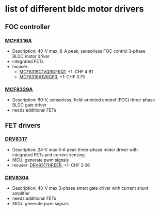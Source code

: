 # list of different bldc motor drivers

## FOC controller

### [MCF8316A](https://www.ti.com/product/MCF8316A)

+ Description: 40-V max, 8-A peak, sensorless FOC control 3-phase BLDC motor driver
+ integrated FETs
+ mouser: 
  + [MCF8316C1VQRGFRQ1](https://www.mouser.ch/ProductDetail/MCF8316C1VQRGFRQ1), +1: CHF 4.81
  + [MCF8316A1VRGFR](https://www.mouser.ch/ProductDetail/MCF8316A1VRGFR), +1: CHF 3.75

### [MCF8329A](https://www.ti.com/product/MCF8329A)

+ Description: 60-V, sensorless, field-oriented control (FOC) three-phase BLDC gate driver
+ needs additional FETs

## FET drivers

### [DRV8317](https://www.ti.com/product/DRV8317)

+ Description: 24-V max 5-A peak three-phase motor driver with integrated FETs and current sensing
+ MCU: generate pwm signals
+ mouser: [DRV8317HREER](https://www.mouser.com/ProductDetail/DRV8317HREER), +1: CHF 2.06

### [DRV8304](https://www.ti.com/product/DRV8304)

+ Description: 40-V max 3-phase smart gate driver with current shunt amplifier
+ needs additional FETs
+ MCU: generate pwm signals


